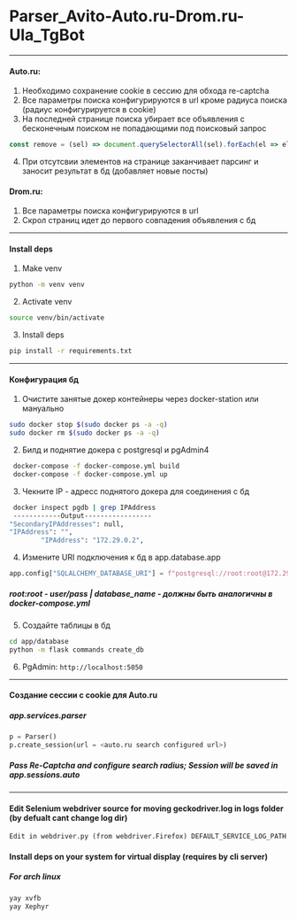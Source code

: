 # Parser_Avito-Auto.ru-Drom.ru-Ula_TgBot
---------------------------
#### Auto.ru:
1) Необходимо сохранение cookie в сессию для обхода re-captcha
2) Все параметры поиска конфигурируются в url кроме радиуса поиска (радиус конфигурируется в cookie)
3) На последней странице поиска убирает все объявления с бесконечным поиском не попадающими под поисковый запрос
```.js
const remove = (sel) => document.querySelectorAll(sel).forEach(el => el.remove()); remove(".ListingInfiniteDesktop__snippet");
```
4) При отсутсвии элементов на странице заканчивает парсинг и заносит результат в бд (добавляет новые посты)

#### Drom.ru:
1) Все параметры поиска конфигурируются в url
2) Скрол страниц идет до первого совпадения объявления с бд
---------------------------
#### Install deps
1) Make venv
```.sh
python -m venv venv
```
2) Activate venv
```.sh
source venv/bin/activate
```
3) Install deps
```.sh
pip install -r requirements.txt
```

---------------------------
#### Конфигурация бд
1) Очистите занятые докер контейнеры через docker-station или мануально
```.sh
sudo docker stop $(sudo docker ps -a -q)
sudo docker rm $(sudo docker ps -a -q)
```
2) Билд и поднятие докера с postgresql и pgAdmin4
```.sh
 docker-compose -f docker-compose.yml build
 docker-compose -f docker-compose.yml up
```
3) Чекните IP - адресс поднятого докера для соединения с бд
```.sh
 docker inspect pgdb | grep IPAddress 
 ------------Output-----------------         
"SecondaryIPAddresses": null,
"IPAddress": "",
        "IPAddress": "172.29.0.2",
```
4) Измените URI подключения к бд в app.database.app
```.py
app.config["SQLALCHEMY_DATABASE_URI"] = f"postgresql://root:root@172.29.0.2:5432/{database_name}"
```
##### root:root - user/pass | database_name - должны быть аналогичны в docker-compose.yml

5) Создайте таблицы в бд 
```.sh
cd app/database
python -m flask commands create_db
```

6) PgAdmin: ``` http://localhost:5050 ```

---------------------------
#### Создание сессии с cookie для Auto.ru
##### app.services.parser
```.py
p = Parser()
p.create_session(url = <auto.ru search configured url>)
```
##### Pass Re-Captcha and configure search radius; Session will be saved in app.sessions.auto
---------------------------

#### Edit Selenium webdriver source for moving geckodriver.log in logs folder (by defualt cant change log dir)
```.txt
Edit in webdriver.py (from webdriver.Firefox) DEFAULT_SERVICE_LOG_PATH to = "logs/geckodriver.log"
```

#### Install deps on your system for virtual display (requires by cli server)
##### For arch linux
```.sh
yay xvfb
yay Xephyr
```
